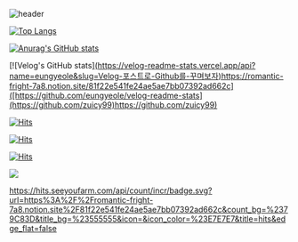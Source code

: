 ![header](https://capsule-render.vercel.app/api?type=slice)

[![Top Langs](https://github-readme-stats.vercel.app/api/top-langs/?username=zuicy99)](https://github.com/anuraghazra/github-readme-stats)

[![Anurag's GitHub stats](https://github-readme-stats.vercel.app/api?username=zuicy99)](https://github.com/anuraghazra/github-readme-stats)


[![Velog's GitHub stats][(https://velog-readme-stats.vercel.app/api?name=eungyeole&slug=Velog-포스트로-Github를-꾸며보자)](https://romantic-fright-7a8.notion.site/81f22e541fe24ae5ae7bb07392ad662c)https://romantic-fright-7a8.notion.site/81f22e541fe24ae5ae7bb07392ad662c]([https://github.com/eungyeole/velog-readme-stats](https://github.com/zuicy99)https://github.com/zuicy99)


[![Hits](https://hits.seeyoufarm.com/api/count/incr/badge.svg?url=https%3A%2F%2Fgithub.com%2Fzuicy99&count_bg=%2379C83D&title_bg=%23555555&icon=airbnb.svg&icon_color=%23E7E7E7&title=hits&edge_flat=false)](https://hits.seeyoufarm.com)

[![Hits](https://hits.seeyoufarm.com/api/count/incr/badge.svg?url=https%3A%2F%2Fromantic-fright-7a8.notion.site%2F81f22e541fe24ae5ae7bb07392ad662c&count_bg=%23000000&title_bg=%23555555&icon=notion.svg&icon_color=%23E7E7E7&title=notion&edge_flat=false)](https://hits.seeyoufarm.com)


[![Hits](https://hits.seeyoufarm.com/api/count/incr/badge.svg?url=https%3A%2F%2Fromantic-fright-7a8.notion.site%2F81f22e541fe24ae5ae7bb07392ad662c&count_bg=%2379C83D&title_bg=%23555555&icon=&icon_color=%23E7E7E7&title=hits&edge_flat=false)](https://hits.seeyoufarm.com)


<a href="[https://hits.seeyoufarm.com"><img src="https://hits.seeyoufarm.com/api/count/incr/badge.svg?url=https%3A%2F%2Fromantic-fright-7a8.notion.site%2F81f22e541fe24ae5ae7bb07392ad662c&count_bg=%2379C83D&title_bg=%23555555&icon=&icon_color=%23E7E7E7&title=hits&edge_flat=false](https://romantic-fright-7a8.notion.site/81f22e541fe24ae5ae7bb07392ad662c)"/></a>


https://hits.seeyoufarm.com/api/count/incr/badge.svg?url=https%3A%2F%2Fromantic-fright-7a8.notion.site%2F81f22e541fe24ae5ae7bb07392ad662c&count_bg=%2379C83D&title_bg=%23555555&icon=&icon_color=%23E7E7E7&title=hits&edge_flat=false
